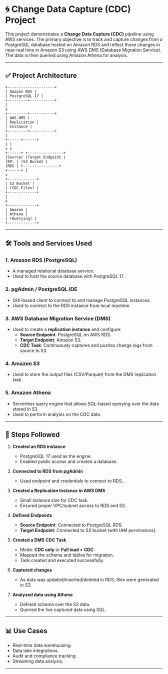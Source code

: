 # 🌀 Change Data Capture (CDC) Project

This project demonstrates a **Change Data Capture (CDC)** pipeline using AWS services. The primary objective is to track and capture changes from a PostgreSQL database hosted on Amazon RDS and reflect those changes in near-real time in Amazon S3 using AWS DMS (Database Migration Service). The data is then queried using Amazon Athena for analysis.

---

## ✅ Project Architecture

```mermaid
+---------------------+
| Amazon RDS |
| PostgreSQL 17 |
+---------+-----------+
|
v
+---------+-----------+
| AWS DMS |
| Replication |
| Instance |
+---------+-----------+
|
+------+------+
| |
v v
+------+ +----------------+
|Source| |Target Endpoint |
|EP: | |S3 Bucket |
|RDS | +----------------+
+------+ |
v
+-------------+
| S3 Bucket |
| (CDC Files) |
+-------------+
|
v
+-------------+
| Amazon |
| Athena |
| (Querying) |
+-------------+
```
---

## 🛠️ Tools and Services Used

### 1. **Amazon RDS (PostgreSQL)**
- A managed relational database service.
- Used to host the source database with PostgreSQL 17.

### 2. **pgAdmin / PostgreSQL IDE**
- GUI-based client to connect to and manage PostgreSQL instances.
- Used to connect to the RDS instance from local machine.

### 3. **AWS Database Migration Service (DMS)**
- Used to create a **replication instance** and configure:
  - **Source Endpoint**: PostgreSQL on AWS RDS.
  - **Target Endpoint**: Amazon S3.
  - **CDC Task**: Continuously captures and pushes change logs from source to S3.

### 4. **Amazon S3**
- Used to store the output files (CSV/Parquet) from the DMS replication task.

### 5. **Amazon Athena**
- Serverless query engine that allows SQL-based querying over the data stored in S3.
- Used to perform analysis on the CDC data.

---

## 🔄 Steps Followed

1. **Created an RDS instance**
   - PostgreSQL 17 used as the engine.
   - Enabled public access and created a database.

2. **Connected to RDS from pgAdmin**
   - Used endpoint and credentials to connect to RDS.

3. **Created a Replication Instance in AWS DMS**
   - Small instance size for CDC task.
   - Ensured proper VPC/subnet access to RDS and S3.

4. **Defined Endpoints**
   - **Source Endpoint**: Connected to PostgreSQL RDS.
   - **Target Endpoint**: Connected to S3 bucket (with IAM permissions).

5. **Created a DMS CDC Task**
   - Mode: **CDC only** or **Full load + CDC**.
   - Mapped the schema and tables for migration.
   - Task created and executed successfully.

6. **Captured changes**
   - As data was updated/inserted/deleted in RDS, files were generated in S3.

7. **Analyzed data using Athena**
   - Defined schema over the S3 data.
   - Queried the live captured data using SQL.

---

## 📊 Use Cases

- Real-time data warehousing.
- Data lake integrations.
- Audit and compliance tracking.
- Streaming data analysis.

---


